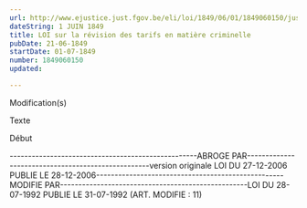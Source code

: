 ```yaml
---
url: http://www.ejustice.just.fgov.be/eli/loi/1849/06/01/1849060150/justel
dateString: 1 JUIN 1849
title: LOI sur la révision des tarifs en matière criminelle
pubDate: 21-06-1849
startDate: 01-07-1849
number: 1849060150
updated: 

---
```


 
 Modification(s) 
 
 
 Texte 

 
 

 Début 
 

---------------------------------------------------ABROGE PAR---------------------------------------------------version originale LOI DU 27-12-2006 PUBLIE LE 28-12-2006---------------------------------------------------MODIFIE PAR---------------------------------------------------LOI DU 28-07-1992 PUBLIE LE 31-07-1992
(ART. MODIFIE : 11)

